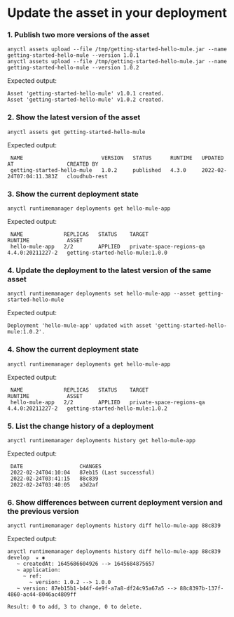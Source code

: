 # Update the asset in your deployment

### 1. Publish two more versions of the asset

```
anyctl assets upload --file /tmp/getting-started-hello-mule.jar --name getting-started-hello-mule --version 1.0.1
anyctl assets upload --file /tmp/getting-started-hello-mule.jar --name getting-started-hello-mule --version 1.0.2
```

Expected output:

```
Asset 'getting-started-hello-mule' v1.0.1 created.
Asset 'getting-started-hello-mule' v1.0.2 created.
```

### 2. Show the latest version of the asset

```
anyctl assets get getting-started-hello-mule
```

Expected output:

```
 NAME                         VERSION   STATUS      RUNTIME   UPDATED AT                 CREATED BY
 getting-started-hello-mule   1.0.2     published   4.3.0     2022-02-24T07:04:11.383Z   cloudhub-rest
```

### 3. Show the current deployment state

```
anyctl runtimemanager deployments get hello-mule-app
```

Expected output:

```
 NAME             REPLICAS   STATUS    TARGET                      RUNTIME            ASSET
 hello-mule-app   2/2        APPLIED   private-space-regions-qa    4.4.0:20211227-2   getting-started-hello-mule:1.0.0
```

### 4. Update the deployment to the latest version of the same asset 

```
anyctl runtimemanager deployments set hello-mule-app --asset getting-started-hello-mule 
```

Expected output:

```
Deployment 'hello-mule-app' updated with asset 'getting-started-hello-mule:1.0.2'.
```

### 4. Show the current deployment state

```
anyctl runtimemanager deployments get hello-mule-app
```

Expected output:

```
 NAME             REPLICAS   STATUS    TARGET                      RUNTIME            ASSET
 hello-mule-app   2/2        APPLIED   private-space-regions-qa    4.4.0:20211227-2   getting-started-hello-mule:1.0.2
```

### 5. List the change history of a deployment

```
anyctl runtimemanager deployments history get hello-mule-app
```

Expected output:

```
 DATE                  CHANGES
 2022-02-24T04:10:04   87eb15 (Last successful)
 2022-02-24T03:41:15   88c839
 2022-02-24T03:40:05   a3d2af
```

### 6. Show differences between current deployment version and the previous version

```
anyctl runtimemanager deployments history diff hello-mule-app 88c839 
```

Expected output:

```
anyctl runtimemanager deployments history diff hello-mule-app 88c839                                                                                                                                                               develop  ✭ ✱
   ~ createdAt: 1645686604926 --> 1645684875657
   ~ application: 
     ~ ref: 
       ~ version: 1.0.2 --> 1.0.0
   ~ version: 87eb15b1-b44f-4e9f-a7a8-df24c95a67a5 --> 88c8397b-137f-4860-ac44-8046ac4809ff

Result: 0 to add, 3 to change, 0 to delete.
```